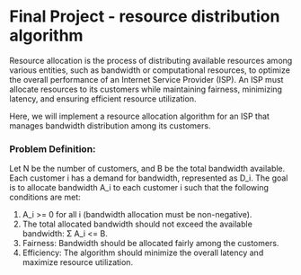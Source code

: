 # Final Project - resource distribution algorithm

Resource allocation is the process of distributing available resources among various entities, such as bandwidth or computational resources, to optimize the overall performance of an Internet Service Provider (ISP). An ISP must allocate resources to its customers while maintaining fairness, minimizing latency, and ensuring efficient resource utilization.

Here, we will implement a resource allocation algorithm for an ISP that manages bandwidth distribution among its customers.

### Problem Definition:
Let N be the number of customers, and B be the total bandwidth available. Each customer i has a demand for bandwidth, represented as D_i. The goal is to allocate bandwidth A_i to each customer i such that the following conditions are met:

1) A_i >= 0 for all i (bandwidth allocation must be non-negative).
2) The total allocated bandwidth should not exceed the available bandwidth: Σ A_i <= B.
3) Fairness: Bandwidth should be allocated fairly among the customers.
4) Efficiency: The algorithm should minimize the overall latency and maximize resource utilization.

